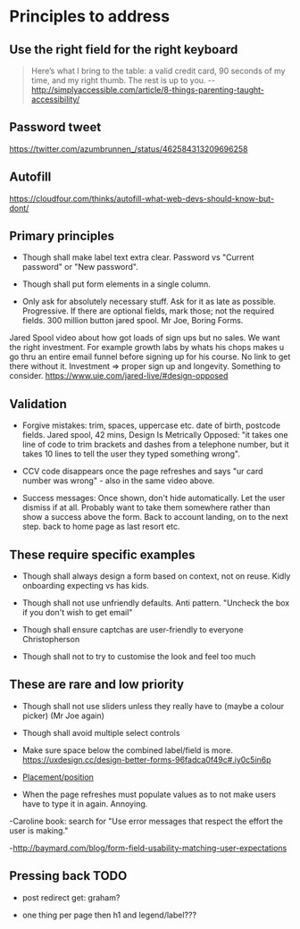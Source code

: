 # Principles to address

## Use the right field for the right keyboard

> Here’s what I bring to the table: a valid credit card, 90 seconds of my time, and my right thumb. The rest is up to you.
-- http://simplyaccessible.com/article/8-things-parenting-taught-accessibility/

## Password tweet

https://twitter.com/azumbrunnen_/status/462584313209696258

## Autofill

https://cloudfour.com/thinks/autofill-what-web-devs-should-know-but-dont/

## Primary principles

- Though shall make label text extra clear. Password vs "Current password" or "New password".

- Though shall put form elements in a single column.


- Only ask for absolutely necessary stuff. Ask for it as late as possible. Progressive. If there are optional fields, mark those; not the required fields. 300 million button jared spool. Mr Joe, Boring Forms.

Jared Spool video about how got loads of sign ups but no sales. We want the right investment. For example growth labs by whats his chops makes u go thru an entire email funnel before signing up for his course. No link to get there without it. Investment => proper sign up and longevity. Something to consider. https://www.uie.com/jared-live/#design-opposed

## Validation

- Forgive mistakes: trim, spaces, uppercase etc. date of birth, postcode fields. Jared spool, 42 mins, Design Is Metrically Opposed: "it takes one line of code to trim brackets and dashes from a telephone number, but it takes 10 lines to tell the user they typed something wrong".

- CCV code disappears once the page refreshes and says "ur card number was wrong" - also in the same video above.

- Success messages: Once shown, don't hide automatically. Let the user dismiss if at all. Probably want to take them somewhere rather than show a success above the form. Back to account landing, on to the next step. back to home page as last resort etc.

## These require specific examples

- Though shall always design a form based on context, not on reuse. Kidly onboarding expecting vs has kids.

- Though shall not use unfriendly defaults. Anti pattern. "Uncheck the box if you don't wish to get email"

- Though shall ensure captchas are user-friendly to everyone Christopherson

- Though shall not to try to customise the look and feel too much

## These are rare and low priority

- Though shall not use sliders unless they really have to (maybe a colour picker) (Mr Joe again)

- Though shall avoid multiple select controls

- Make sure space below the combined label/field is more. https://uxdesign.cc/design-better-forms-96fadca0f49c#.iy0c5in6p

<!-- highligh, a highlight is to show something different from the norm. Optional fields are different from the norm so mark those. Jessica Enders.-->

- [Placement/position](http://adrianroselli.com/2017/01/avoid-messages-under-fields.html)

- When the page refreshes must populate values as to not make users have to type it in again. Annoying.

-Caroline book: search for "Use error messages that respect the effort the user is making."

-http://baymard.com/blog/form-field-usability-matching-user-expectations

## Pressing back TODO

- post redirect get: graham?


- one thing per page then h1 and legend/label???
